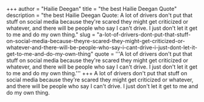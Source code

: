 +++
author = "Hailie Deegan"
title = "the best Hailie Deegan Quote"
description = "the best Hailie Deegan Quote: A lot of drivers don't put that stuff on social media because they're scared they might get criticized or whatever, and there will be people who say I can't drive. I just don't let it get to me and do my own thing."
slug = "a-lot-of-drivers-dont-put-that-stuff-on-social-media-because-theyre-scared-they-might-get-criticized-or-whatever-and-there-will-be-people-who-say-i-cant-drive-i-just-dont-let-it-get-to-me-and-do-my-own-thing"
quote = '''A lot of drivers don't put that stuff on social media because they're scared they might get criticized or whatever, and there will be people who say I can't drive. I just don't let it get to me and do my own thing.'''
+++
A lot of drivers don't put that stuff on social media because they're scared they might get criticized or whatever, and there will be people who say I can't drive. I just don't let it get to me and do my own thing.
